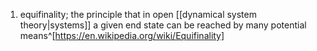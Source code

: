 1. equifinality; the principle that in open [[dynamical system theory|systems]] a given end state can be reached by many potential means^[https://en.wikipedia.org/wiki/Equifinality]